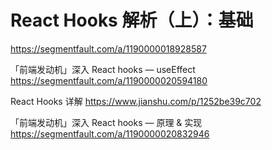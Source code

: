 #  React Hooks 解析（上）：基础 
https://segmentfault.com/a/1190000018928587

 「前端发动机」深入 React hooks — useEffect 
 https://segmentfault.com/a/1190000020594180
 
 React Hooks 详解
 https://www.jianshu.com/p/1252be39c702
 
 
 「前端发动机」深入 React hooks — 原理 & 实现
https://segmentfault.com/a/1190000020832946

